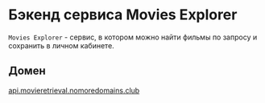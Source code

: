 # Бэкенд сервиса Movies Explorer

`Movies Explorer` - сервис, в котором можно найти фильмы по запросу и сохранить в личном кабинете.

## Домен

[api.movieretrieval.nomoredomains.club](api.movieretrieval.nomoredomains.club)

